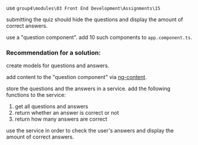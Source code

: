 <p>use <code>group4\modules\03 Front End Development\Assignments\15</code></p>
<p>submitting the quiz should hide the questions and display the amount of correct answers.</p>
<p>use a "question component". add 10 such components to <code>app.component.ts</code>.</p>
<h3>Recommendation for a solution:</h3>
<p>create models for questions and answers.</p>
<p>add content to the "question component" via <a href="https://alligator.io/angular/content-projection-angular/" target="_blank">ng-content</a>.</p>
<p>store the questions and the answers in a service. add the following functions to the service:
<ol>
<li>get all questions and answers</li>
<li>return whether an answer is correct or not</li>
<li>return how many answers are correct</li>
</ol>
use the service in order to check the user's answers and display the amount of correct answers.
</p>